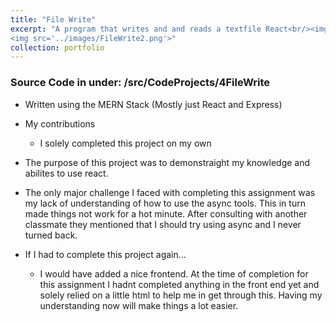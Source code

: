 ```yaml
---
title: "File Write"
excerpt: "A program that writes and and reads a textfile React<br/><img src='../images/FileWrite.gif'>
<img src='../images/FileWrite2.png'>"
collection: portfolio
---
```

### Source Code in under: /src/CodeProjects/4FileWrite
- Written using the MERN Stack (Mostly just React and Express)
-  My contributions 
    - I solely completed this project on my own
- The purpose of this project was to demonstraight my knowledge and abilites to use react. 

- The only major challenge I faced with completing this assignment was my lack of understanding of how to use the async tools. This in turn made things not work for a hot minute. After consulting with another classmate they mentioned that I should try using async and I never turned back. 
- If I had to complete this project again...
    - I would have added a nice frontend. At the time of completion for this assignment I hadnt completed anything in the front end yet and solely relied on a little html to help me in get through this. Having my understanding now will make things a lot easier.

